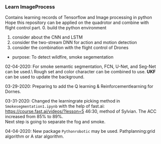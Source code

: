 ### Learn ImageProcess
Contains learning records of Tensorflow and Image processing in python
Hope this repository can be applied on the quadrotor and combine with flight control part.
0. build the python environment
1. consider about the CNN and LSTM
2. consider the two-stream DNN for action and motion detection
3. consider the combination with the flight control of Drones

* purpose: To detect wildfire, smoke segementation

02-04-2020:
For smoke semantic segmentation, FCN, U-Net, and Seg-Net can be used.\\
Rough set and color character can be combined to use. **UKF** can be used to update the background.

03-29-2020:
Preparing to add the Q learning & Reinforcementlearning for Dornes.

03-31-2020:
Changed the learningrate picking method in `Smokesegmentation1.ipynb` with the help of fast.ai: https://course.fast.ai/videos/?lesson=5 46:30, method of Sylvian. The ACC increased from 85% to 89%.  
Next step is going to separate the fog and smoke.  

04-04-2020:
New package `Pythonrobotic` may be used. Pathplanning:grid algorithm or A star algorithm.
